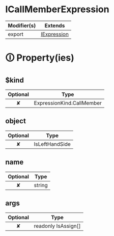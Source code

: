 # ICallMemberExpression

| Modifier(s)                            | Extends                                    |
|----------------------------------------|--------------------------------------------|
| export | [IExpression](https://hamedfathi.gitbook.io/aurelia-2-doc-api/runtime/interface/ast/iexpression) |

# &#128712; Property(ies)

## $kind

| Optional                           | Type                         |
|:----------------------------------:|------------------------------|
| ✘ | ExpressionKind.CallMember |

## object

| Optional                           | Type                         |
|:----------------------------------:|------------------------------|
| ✘ | IsLeftHandSide |

## name

| Optional                           | Type                         |
|:----------------------------------:|------------------------------|
| ✘ | string |

## args

| Optional                           | Type                         |
|:----------------------------------:|------------------------------|
| ✘ | readonly IsAssign[] |
